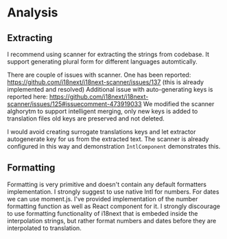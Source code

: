 # Analysis

## Extracting 

I recommend using scanner for extracting the strings from codebase.
It support generating plural form for different languages automtically.

There are couple of issues with scanner. One has been reported: https://github.com/i18next/i18next-scanner/issues/137 (this is already implemented and resolved)
Additional issue with auto-generating keys is reported here: https://github.com/i18next/i18next-scanner/issues/125#issuecomment-473919033
We modified the scanner alghorytm to support intelligent merging, only new keys is added to
translation files old keys are preserved and not deleted.

I would avoid creating surrogate translations keys and let extractor autogenerate
key for us from the extracted text. The scanner is already configured in this way
and demonstration `IntlComponent` demonstrates this.


## Formatting

Formatting is very primitive and doesn't contain any default formatters implementation.
I strongly suggest to use native Intl for numbers. For dates we can use moment.js. I've provided implementation of the 
number formatting function as well as React component for it. I strongly discourage to use formatting
functionality of i18next that is embeded inside the interpolation strings, but rather format
numbers and dates before they are interpolated to translation. 
